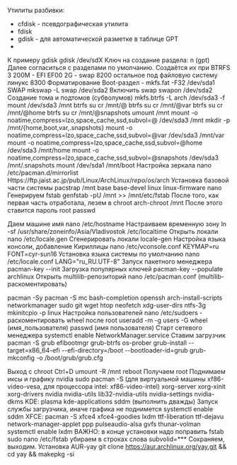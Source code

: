 Утилиты разбивки:
- cfdisk - псевдографическая утилита
- fdisk
- gdisk - для автоматической разметке в таблице GPT
- 
К примеру gdisk
gdisk /dev/sdX
Ключ на создание раздела: n (gpt)
Далее согласиться с разделами по умолчанию. Создаётся их при BTRFS 3
200M - EFI EF00
2G - swap 8200
остальное под файловую систему линукс 8300
Форматирование
Boot-раздел - mkfs.fat -F32 /dev/sda1
SWAP mkswap -L swap /dev/sda2
Включить swap swapon /dev/sda2
Создание тома и подтомов (субволумов)
mkfs.btrfs -L arch /dev/sda3 -f
mount /dev/sda3 /mnt
btrfs su cr /mnt/@
btrfs su cr /mnt/@var
btrfs su cr /mnt/@home
btrfs su cr /mnt/@snapshots
umount /mnt
mount -o noatime,compress=lzo,space_cache,ssd,subvol=@ /dev/sda3 /mnt
mkdir -p /mnt/{home,boot,var,.snapshots}
mount -o noatime,compress=lzo,space_cache,ssd,subvol=@var /dev/sda3 /mnt/var
mount -o noatime,compress=lzo,space_cache,ssd,subvol=@home /dev/sda3 /mnt/home
mount -o noatime,compress=lzo,space_cache,ssd,subvol=@snapshots /dev/sda3 /mnt/.snapshots
mount /dev/sda1 /mnt/boot
Настройка зеркала
nano /etc/pacman.d/mirrorlist
Https://ftp.jaist.ac.jp/pub/Linux/ArchLinux/$repo/os/$arch
Установка базовой части системы
pacstrap /mnt base base-devel linux linux-firmware nano
Генерируем fstab
genfstab -pU /mnt >> /mnt/etc/fstab
После того, как первая часть отработала, лезем в chroot
arch-chroot /mnt
После этого ставится пароль root
passwd

Даем машине имя
nano /etc/hostname
Настраиваем временную зону
ln -sf /usr/share/zoneinfo/Asia/Vladivostok /etc/localtime
Открыть локали
nano /etc/locale.gen
Сгенерировать локали
locale-gen
Настройка языка консоли, добавление Кириллицы
nano /etc/vconsole.conf
KEYMAP=ru
FONT=cyr-sun16
Установка языка системы по умолчанию
nano /etc/locale.conf
LANG="ru_RU.UTF-8"
Запуск пакетного менеджера
pacman-key --init
Загрузка популярных ключей
pacman-key --populate archlinux
Открыть multilib-репозиторий
nano /etc/pacman.conf
(multilib-раскоментировать)

pacman -Sy
pacman -S mc bash-completion openssh arch-install-scripts networkmanager sudo git wget htop
neofetch xdg-user-dirs ntfs-3g
mkinitcpio -p linux
Настройка пользователей
nano /etc/sudoers - раскоментировать wheel после root
useradd -m -g users -G wheel (имя_пользователя)
passwd (имя пользователя)
Старт сетевого менеджера
systemctl enable NetworkManager.service
Ставим загрузчик
pacman -S grub efibootmgr grub-btrfs os-prober
grub-install --target=x86_64-efi --efi-directory=/boot --bootloader-id=grub
grub-mkconfig -o /boot/grub/grub.cfg

Выход с chroot
Ctrl+D
umount -R /mnt
reboot
Получаем root
Поднимаем иксы и графику nvidia
sudo pacman -S (для виртуальной машины xf86-video-vesa, для процессора intel: xf86-video-intel)
xorg-server xorg-xinit xorg-drivers nvidia nvidia-utils lib32-nvidia-utils nvidia-settings nvidia-dkms
KDE: plasma kde-applications sddm (выполнить дважды)
Запуск службы загрузчика, иначе графика не поднимется
systemctl enable sddm
XFCE: pacman -S xfce4 xfce4-goodies lxdm ttf-liberation ttf-dejavu network-manager-applet ppp
pulseaudio-alsa gvfs thunar-volman
systemctl enable lxdm
ВАЖНО: в конце установки надо поправить fstab
sudo nano /etc/fstab
убираем в строках слова
subvolid=***
Сохраняем, выходим.
Установка AUR-yay
git clone https://aur.archlinux.org/yay.git && cd yay && makepkg -si